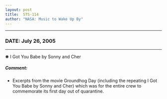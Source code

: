 ```yaml
---
layout: post
title:  STS-114
author: "NASA: Music to Wake Up By"
---
```


----
### DATE: July 26, 2005
----
✺ I Got You Babe by Sonny and Cher

##### Comment:
* Excerpts from the movie Groundhog Day (including the repeating I Got You Babe by Sonny and Cher) which was for the entire crew to commemorate its first day out of quarantine.
